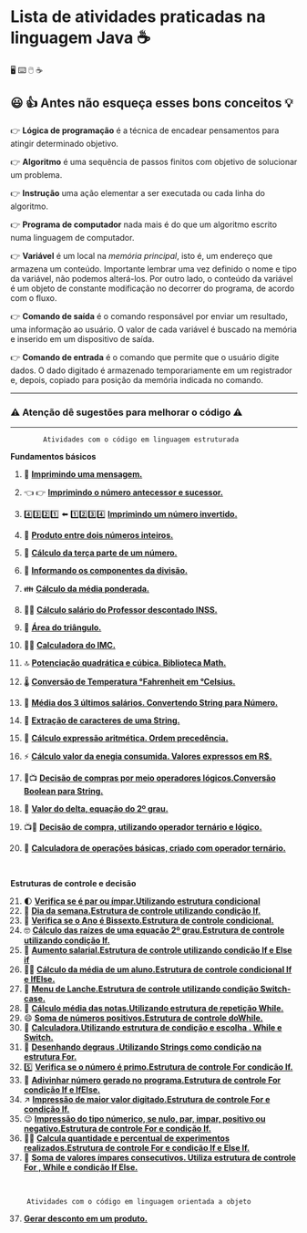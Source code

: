 # Lista de atividades praticadas na linguagem Java :coffee:

 :desktop_computer: :keyboard: :computer_mouse: :coffee:

 ## :smiley: :+1:  Antes não esqueça esses bons conceitos :bulb:

 :point_right: **Lógica de programação** é a técnica de encadear pensamentos para atingir determinado objetivo.

 :point_right: **Algoritmo** é uma sequência de passos finitos com objetivo de solucionar um problema.

 :point_right: **Instrução** uma ação elementar a ser executada ou cada linha do algoritmo.

 :point_right: **Programa de computador** nada mais é do que um algoritmo escrito numa linguagem de computador.

 :point_right: **Variável** é um local na _memória principal_, isto é, um endereço que armazena um conteúdo. Importante lembrar uma vez definido o nome e tipo da variável, não podemos alterá-los. Por outro lado, o conteúdo  da variável é um objeto de constante modificação no decorrer do programa, de acordo com o fluxo. 

 :point_right: **Comando de saída** é o comando responsável por enviar um resultado, uma informação ao usuário. O valor de cada variável é buscado na memória e inserido em um dispositivo de saída.

 :point_right: **Comando de entrada** é o comando que permite que o usuário digite dados. O dado digitado é armazenado temporariamente em um registrador e, depois, copiado para posição da memória indicada no comando.
***

 ### :warning: Atenção dê sugestões para melhorar o código :warning:               
***
            Atividades com o código em linguagem estruturada

**Fundamentos básicos**

 1. :incoming_envelope: [**Imprimindo uma mensagem.**]( https://github.com/pliniopereira10/resolucao-desafios-java/blob/main/linguagem-estruturada/fundamentos/ImprimindoMensagem.java)

 2. :point_left: :point_right: [**Imprimindo o número antecessor e sucessor.**](https://github.com/pliniopereira10/resolucao-desafios-java/blob/main/linguagem-estruturada/fundamentos/ImpAntESuc.java)

 3. :four::three::two::one: :arrow_left: :one::two::three::four: [**Imprimindo um número invertido.**](https://github.com/pliniopereira10/resolucao-desafios-java/blob/main/linguagem-estruturada/fundamentos/NumeroInvertido.java)

 4. :anger: [**Produto entre dois números inteiros.**](https://github.com/pliniopereira10/resolucao-desafios-java/blob/main/linguagem-estruturada/fundamentos/ProdutoEntreNumeros.java)

 5. :pizza: [**Cálculo da terça parte de um número.**](https://github.com/pliniopereira10/resolucao-desafios-java/blob/main/linguagem-estruturada/fundamentos/TercaParteNumero.java)

 6. :hocho: [**Informando os componentes da divisão.**](https://github.com/pliniopereira10/resolucao-desafios-java/blob/main/linguagem-estruturada/fundamentos/Divisao.java)

 7. :family: [**Cálculo da média ponderada.**](https://github.com/pliniopereira10/resolucao-desafios-java/blob/main/linguagem-estruturada/fundamentos/MediaPonderada.java)

 8. :woman_teacher: [**Cálculo  salário do Professor descontado INSS.**](https://github.com/pliniopereira10/resolucao-desafios-java/blob/main/linguagem-estruturada/fundamentos/SalarioLiquidoProfessor.java)

 9. :small_red_triangle: [**Área do triângulo.**](https://github.com/pliniopereira10/resolucao-desafios-java/blob/main/linguagem-estruturada/fundamentos/AreaDoTriangulo.java)

 10. :weight_lifting_man: [**Calculadora do IMC.**](https://github.com/pliniopereira10/resolucao-desafios-java/blob/main/linguagem-estruturada/fundamentos/CalculoImc.java)

 11. :top: [**Potenciação quadrática e cúbica. Biblioteca Math.**](https://github.com/pliniopereira10/resolucao-desafios-java/blob/main/linguagem-estruturada/fundamentos/PotenciaAoQuadECubo.java)

 12. :thermometer: [**Conversão de Temperatura °Fahrenheit em °Celsius.**](https://github.com/pliniopereira10/resolucao-desafios-java/blob/main/linguagem-estruturada/fundamentos/ConversaoTemperatura.java)

 13. :briefcase: [**Média dos 3 últimos salários. Convertendo String para Número.**](https://github.com/pliniopereira10/resolucao-desafios-java/blob/main/linguagem-estruturada/fundamentos/MediaSalarios.java)

 14. :gift:  [**Extração de caracteres de uma String.**](https://github.com/pliniopereira10/resolucao-desafios-java/blob/main/linguagem-estruturada/fundamentos/ExtracaoPartesString.java)

 15. :1234: [**Cálculo expressão aritmética. Ordem precedência.**](https://github.com/pliniopereira10/resolucao-desafios-java/blob/main/linguagem-estruturada/fundamentos/OperadoresAritmeticos.java)

 16. :zap: [**Cálculo valor da enegia consumida. Valores expressos em R$.**](https://github.com/pliniopereira10/resolucao-desafios-java/blob/main/linguagem-estruturada/fundamentos/CalculoValorEnergia.java)

 17. :icecream::tv: [**Decisão de compras por meio operadores lógicos.Conversão Boolean para String.**](https://github.com/pliniopereira10/resolucao-desafios-java/blob/main/linguagem-estruturada/fundamentos/OperadoresLogicos.java)

 18. :arrow_up_small: [**Valor do delta, equação do 2º grau.**](https://github.com/pliniopereira10/resolucao-desafios-java/blob/main/linguagem-estruturada/fundamentos/CalculoDelta.java)

 19. :tv::ice_cream: [**Decisão de compra, utilizando operador ternário e lógico.**](https://github.com/pliniopereira10/resolucao-desafios-java/blob/main/linguagem-estruturada/fundamentos/OperLogicosETernarios.java)

 20. :1234: [**Calculadora de operações básicas, criado com operador ternário.**](https://github.com/pliniopereira10/resolucao-desafios-java/blob/main/linguagem-estruturada/fundamentos/OperTernarioCalc.java)

​    

**Estruturas de controle e decisão**

  21. :first_quarter_moon: [**Verifica se é par ou ímpar.Utilizando estrutura condicional**](https://github.com/pliniopereira10/resolucao-desafios-java/blob/main/linguagem-estruturada/controle/VerificaParImpar.java)
  22. :calendar: [**Dia da semana.Estrutura de controle utilizando condição If.**](https://github.com/pliniopereira10/resolucao-desafios-java/blob/main/linguagem-estruturada/controle/DiaDaSemana.java)
  23. :calendar: [**Verifica se o Ano é Bissexto.Estrutura de controle condicional.**](https://github.com/pliniopereira10/resolucao-desafios-java/blob/main/linguagem-estruturada/controle/VerificaAnoBissexto.java)
  24. :nerd_face: [**Cálculo das raízes de uma equação 2º grau.Estrutura de controle utilizando condição If.**](https://github.com/pliniopereira10/resolucao-desafios-java/blob/main/linguagem-estruturada/controle/FormulaBhaskara.java)
  25. :office: [ **Aumento salarial.Estrutura de controle utilizando condição If e Else if**](https://github.com/pliniopereira10/resolucao-desafios-java/blob/main/linguagem-estruturada/controle/AumentoSalarial.java)
  26. :man_teacher: [**Cálculo da média de um aluno.Estrutura de controle condicional If e IfElse.**](https://github.com/pliniopereira10/resolucao-desafios-java/blob/main/linguagem-estruturada/controle/Media3.java)
  27. :pizza: [**Menu de Lanche.Estrutura de controle utilizando condição Switch-case.**](https://github.com/pliniopereira10/resolucao-desafios-java/blob/main/linguagem-estruturada/controle/Lanche.java)
  28. :memo: [**Cálculo média das notas.Utilizando estrutura de repetição While.**](https://github.com/pliniopereira10/resolucao-desafios-java/blob/main/linguagem-estruturada/controle/CalculoMediaNotas.java)
  29. :smile: [**Soma de números positivos.Estrutura de controle doWhile.**](https://github.com/pliniopereira10/resolucao-desafios-java/blob/main/linguagem-estruturada/controle/SomaNumerosPositivos.java)
  30. :construction_worker: [**Calculadora.Utilizando estrutura de condição e escolha . While e Switch.**](https://github.com/pliniopereira10/resolucao-desafios-java/blob/main/linguagem-estruturada/controle/Calculadora.java)
  31. :mountain_bicyclist: [**Desenhando degraus .Utilizando Strings como condição na estrutura For.**](https://github.com/pliniopereira10/resolucao-desafios-java/blob/main/linguagem-estruturada/controle/DesenhoDeDegraus.java)
  32. :five: [**Verifica se o número é primo.Estrutura de controle For condição If.**](https://github.com/pliniopereira10/resolucao-desafios-java/blob/main/linguagem-estruturada/controle/NumeroPrimo.java)
  33. :game_die: [**Adivinhar número gerado no programa.Estrutura de controle For condição If e IfElse.**](https://github.com/pliniopereira10/resolucao-desafios-java/blob/main/linguagem-estruturada/controle/AdivinharNumero.java)
  34. :arrow_upper_right: [**Impressão de maior valor digitado.Estrutura de controle For e condição If.**](https://github.com/pliniopereira10/resolucao-desafios-java/blob/main/linguagem-estruturada/controle/MaiorValor.java)
  35. :wink: [**Impressão do tipo númerico, se nulo, par, impar, positivo ou negativo.Estrutura de controle For e condição If.**](https://github.com/pliniopereira10/resolucao-desafios-java/blob/main/linguagem-estruturada/controle/ParImpar.java)
  36. :man_scientist: [**Calcula quantidade e percentual de experimentos realizados.Estrutura de controle For e condição If e Else If.** ](https://github.com/pliniopereira10/resolucao-desafios-java/blob/main/linguagem-estruturada/controle/Experiencias.java)
  36. :tennis: [**Soma de valores ímpares consecutivos. Utiliza estrutura de controle For , While e condição If Else.**](https://github.com/pliniopereira10/resolucao-desafios-java/blob/main/linguagem-estruturada/controle/SomaImparesConsecutivos.java)

​    

        Atividades com o código em linguagem orientada a objeto



37. [**Gerar desconto em um produto.**](https://github.com/pliniopereira10/resolucao-desafios-java/blob/main/linguagem-orientada-objeto/GeradorDesconto)

   
